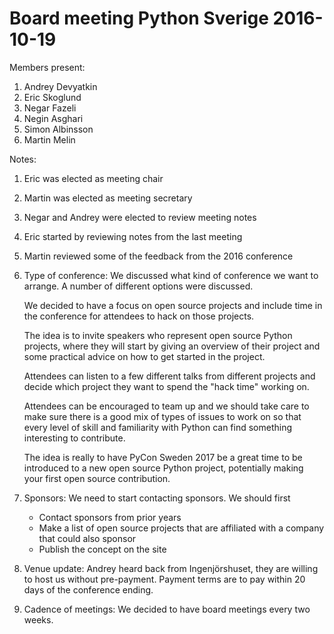 # Board meeting Python Sverige 2016-10-19

Members present:

1. Andrey Devyatkin
2. Eric Skoglund
3. Negar Fazeli
4. Negin Asghari
5. Simon Albinsson
6. Martin Melin

Notes:

1. Eric was elected as meeting chair
2. Martin was elected as meeting secretary
3. Negar and Andrey were elected to review meeting notes
4. Eric started by reviewing notes from the last meeting
5. Martin reviewed some of the feedback from the 2016 conference
6. Type of conference:
     We discussed what kind of conference we want to arrange. A number of different options were discussed.
     
     We decided to have a focus on open source projects and include time in the conference for attendees to hack on those projects.
     
     The idea is to invite speakers who represent open source Python projects, where they will start by giving an overview
     of their project and some practical advice on how to get started in the project.
     
     Attendees can listen to a few different talks from different projects and decide which project they want to spend the
     "hack time" working on.
     
     Attendees can be encouraged to team up and we should take care to make sure there is a good mix of types of issues
     to work on so that every level of skill and familiarity with Python can find something interesting to contribute.
     
     The idea is really to have PyCon Sweden 2017 be a great time to be introduced to a new open source Python project, potentially
     making your first open source contribution.
7. Sponsors:
    We need to start contacting sponsors. We should first

    - Contact sponsors from prior years
    - Make a list of open source projects that are affiliated with a company that could also sponsor
    - Publish the concept on the site
8. Venue update:
    Andrey heard back from Ingenjörshuset, they are willing to host us without pre-payment. Payment terms are to pay within 20 days of the conference ending.
9. Cadence of meetings:
    We decided to have board meetings every two weeks.
